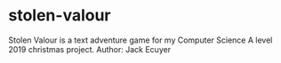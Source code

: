# stolen-valour
Stolen Valour is a text adventure game for my Computer Science A level 2019 christmas project.
Author: Jack Ecuyer

